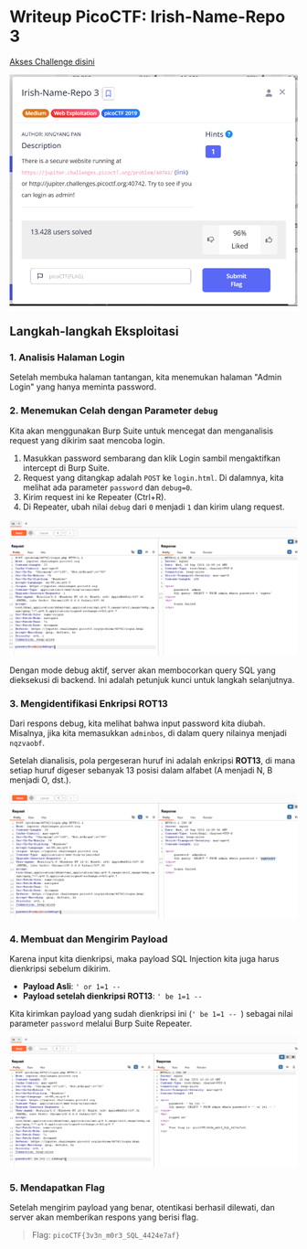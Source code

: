 # Writeup PicoCTF: Irish-Name-Repo 3

[Akses Challenge disini](https://play.picoctf.org/practice/challenge/8?category=1&page=5&search=)

![Image 1](https://github.com/bielnzar/Kelas-KWA-2025/blob/main/week2-injection/mandiri/images/irish-3/1.png)

## Langkah-langkah Eksploitasi

### 1. Analisis Halaman Login

Setelah membuka halaman tantangan, kita menemukan halaman "Admin Login" yang hanya meminta password.

### 2. Menemukan Celah dengan Parameter `debug`

Kita akan menggunakan Burp Suite untuk mencegat dan menganalisis request yang dikirim saat mencoba login.

1.  Masukkan password sembarang dan klik Login sambil mengaktifkan intercept di Burp Suite.
2.  Request yang ditangkap adalah `POST` ke `login.html`. Di dalamnya, kita melihat ada parameter `password` dan `debug=0`.
3.  Kirim request ini ke Repeater (Ctrl+R).
4.  Di Repeater, ubah nilai `debug` dari `0` menjadi `1` dan kirim ulang request.

![Image 2](https://github.com/bielnzar/Kelas-KWA-2025/blob/main/week2-injection/mandiri/images/irish-3/2.png)

Dengan mode debug aktif, server akan membocorkan query SQL yang dieksekusi di backend. Ini adalah petunjuk kunci untuk langkah selanjutnya.

### 3. Mengidentifikasi Enkripsi ROT13

Dari respons debug, kita melihat bahwa input password kita diubah. Misalnya, jika kita memasukkan `adminbos`, di dalam query nilainya menjadi `nqzvaobf`.

Setelah dianalisis, pola pergeseran huruf ini adalah enkripsi **ROT13**, di mana setiap huruf digeser sebanyak 13 posisi dalam alfabet (A menjadi N, B menjadi O, dst.).

![Image 3](https://github.com/bielnzar/Kelas-KWA-2025/blob/main/week2-injection/mandiri/images/irish-3/3.png)

### 4. Membuat dan Mengirim Payload

Karena input kita dienkripsi, maka payload SQL Injection kita juga harus dienkripsi sebelum dikirim.

-   **Payload Asli**: `' or 1=1 -- `
-   **Payload setelah dienkripsi ROT13**: `' be 1=1 -- `

Kita kirimkan payload yang sudah dienkripsi ini (`' be 1=1 -- `) sebagai nilai parameter `password` melalui Burp Suite Repeater.

![Image 4](https://github.com/bielnzar/Kelas-KWA-2025/blob/main/week2-injection/mandiri/images/irish-3/4.png)

### 5. Mendapatkan Flag

Setelah mengirim payload yang benar, otentikasi berhasil dilewati, dan server akan memberikan respons yang berisi flag.

> Flag: `picoCTF{3v3n_m0r3_SQL_4424e7af}`
